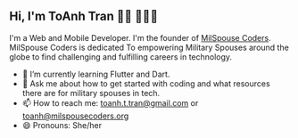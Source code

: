 ## Hi, I'm ToAnh Tran 👋🏼 👩🏻‍💻

I'm a Web and Mobile Developer. I'm the founder of  [MilSpouse Coders](https:https://milspousecoders.org/). MilSpouse Coders is dedicated To empowering Military Spouses around the globe to find challenging and fulfilling careers in technology.


- 🌱 I’m currently learning Flutter and Dart.
- 💬 Ask me about how to get started with coding and what resources there are for military spouses in tech.
- 📫 How to reach me: toanh.t.tran@gmail.com or toanh@milspousecoders.org
- 😄 Pronouns: She/her

<!--
**toanhtran/toanhtran** is a ✨ _special_ ✨ repository because its `README.md` (this file) appears on your GitHub profile.





- ⚡ Fun fact: 
-->
